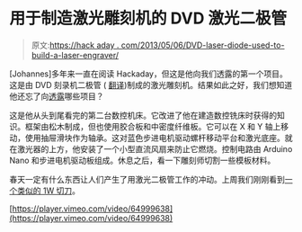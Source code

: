 # 用于制造激光雕刻机的 DVD 激光二极管

> 原文:[https://hack aday . com/2013/05/06/DVD-laser-diode-used-to-build-a-laser-engraver/](https://hackaday.com/2013/05/06/dvd-laser-diode-used-to-build-a-laser-engraver/)

[Johannes]多年来一直在阅读 Hackaday，但这是他向我们透露的第一个项目。这是由 DVD 刻录机二极管 ( [翻译](http://translate.google.com/translate?u=http%3A%2F%2Fder-frickler.net%2Ftechnik%2Flasergravierer&langpair=de%7Cen))制成的激光雕刻机。结果如此之好，我们想知道他还忘了向[透露](http://hackaday.com/contact-hack-a-day/)哪些项目？

这是他从头到尾看完的第二台数控机床。它改进了他在建造数控铣床时获得的知识。框架由松木制成，但也使用胶合板和中密度纤维板。它可以在 X 和 Y 轴上移动，使用抽屉滑块作为轴承。这对蓝色步进电机驱动螺杆移动平台和激光底座。就在激光器的上方，他安装了一个小型直流风扇来防止它燃烧。控制电路由 Arduino Nano 和步进电机驱动板组成。休息之后，看一下雕刻师切割一些模板材料。

春天一定有什么东西让人们产生了用激光二极管工作的冲动。上周我们刚刚看到[一个类似的 1W 切刀](http://hackaday.com/2013/05/01/diy-laser-cutter-built-to-make-stencils/)。

[https://player.vimeo.com/video/64999638](https://player.vimeo.com/video/64999638)